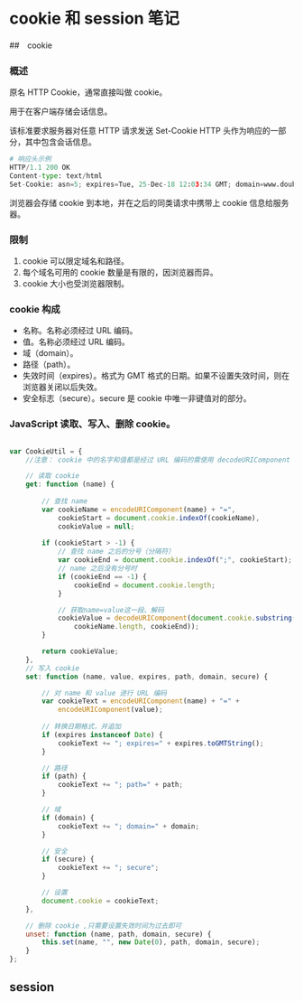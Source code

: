 # cookie 和 session 笔记

##　cookie

### 概述

原名 HTTP Cookie，通常直接叫做 cookie。

用于在客户端存储会话信息。

该标准要求服务器对任意 HTTP 请求发送 Set-Cookie HTTP 头作为响应的一部分，其中包含会话信息。

```python
# 响应头示例
HTTP/1.1 200 OK
Content-type: text/html
Set-Cookie: asn=5; expires=Tue, 25-Dec-18 12:03:34 GMT; domain=www.douban.com; path=/

```

浏览器会存储 cookie 到本地，并在之后的同类请求中携带上 cookie 信息给服务器。

### 限制

1. cookie 可以限定域名和路径。
2. 每个域名可用的 cookie 数量是有限的，因浏览器而异。
3. cookie 大小也受浏览器限制。

### cookie 构成

* 名称。名称必须经过 URL 编码。
* 值。名称必须经过 URL 编码。
* 域（domain）。
* 路径（path）。
* 失效时间（expires）。格式为 GMT 格式的日期。如果不设置失效时间，则在浏览器关闭以后失效。
* 安全标志（secure）。secure 是 cookie 中唯一非键值对的部分。

### JavaScript 读取、写入、删除 cookie。

```javascript

var CookieUtil = {
    //注意： cookie 中的名字和值都是经过 URL 编码的需使用 decodeURIComponent 解码

    // 读取 cookie
    get: function (name) {
        
        // 查找 name
        var cookieName = encodeURIComponent(name) + "=",
            cookieStart = document.cookie.indexOf(cookieName),
            cookieValue = null;
        
        if (cookieStart > -1) {
            // 查找 name 之后的分号（分隔符）
            var cookieEnd = document.cookie.indexOf(";", cookieStart);
            // name 之后没有分号时
            if (cookieEnd == -1) {
                cookieEnd = document.cookie.length;
            }

            // 获取name=value这一段、解码
            cookieValue = decodeURIComponent(document.cookie.substring(cookieStart +
                cookieName.length, cookieEnd));
        }

        return cookieValue;
    },
    // 写入 cookie
    set: function (name, value, expires, path, domain, secure) {

        // 对 name 和 value 进行 URL 编码
        var cookieText = encodeURIComponent(name) + "=" +
            encodeURIComponent(value);
        
        // 转换日期格式，并追加
        if (expires instanceof Date) {
            cookieText += "; expires=" + expires.toGMTString();
        }

        // 路径
        if (path) {
            cookieText += "; path=" + path;
        }

        // 域
        if (domain) {
            cookieText += "; domain=" + domain;
        }

        // 安全
        if (secure) {
            cookieText += "; secure";
        }

        // 设置
        document.cookie = cookieText;
    },

    // 删除 cookie ,只需要设置失效时间为过去即可
    unset: function (name, path, domain, secure) {
        this.set(name, "", new Date(0), path, domain, secure);
    }
};

```


## session


